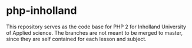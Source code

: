 # php-inholland

This repository serves as the code base for PHP 2 for Inholland University of Applied science.
The branches are not meant to be merged to master, since they are self contained for each lesson and subject.
